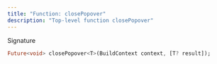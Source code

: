 ```yaml
---
title: "Function: closePopover"
description: "Top-level function closePopover"
---
```


Signature
```dart
Future<void> closePopover<T>(BuildContext context, [T? result]);
```
